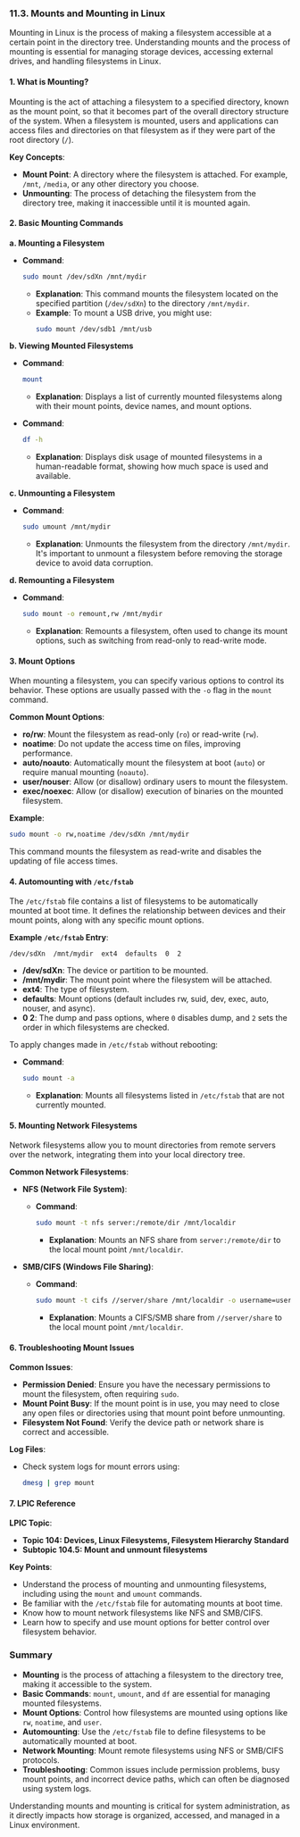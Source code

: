 ### 11.3. Mounts and Mounting in Linux

Mounting in Linux is the process of making a filesystem accessible at a certain point in the directory tree. Understanding mounts and the process of mounting is essential for managing storage devices, accessing external drives, and handling filesystems in Linux.

#### 1. **What is Mounting?**

Mounting is the act of attaching a filesystem to a specified directory, known as the mount point, so that it becomes part of the overall directory structure of the system. When a filesystem is mounted, users and applications can access files and directories on that filesystem as if they were part of the root directory (`/`).

**Key Concepts**:
- **Mount Point**: A directory where the filesystem is attached. For example, `/mnt`, `/media`, or any other directory you choose.
- **Unmounting**: The process of detaching the filesystem from the directory tree, making it inaccessible until it is mounted again.

#### 2. **Basic Mounting Commands**

**a. Mounting a Filesystem**
- **Command**:
  ```bash
  sudo mount /dev/sdXn /mnt/mydir
  ```
  - **Explanation**: This command mounts the filesystem located on the specified partition (`/dev/sdXn`) to the directory `/mnt/mydir`.
  - **Example**: To mount a USB drive, you might use:
    ```bash
    sudo mount /dev/sdb1 /mnt/usb
    ```

**b. Viewing Mounted Filesystems**
- **Command**:
  ```bash
  mount
  ```
  - **Explanation**: Displays a list of currently mounted filesystems along with their mount points, device names, and mount options.

- **Command**:
  ```bash
  df -h
  ```
  - **Explanation**: Displays disk usage of mounted filesystems in a human-readable format, showing how much space is used and available.

**c. Unmounting a Filesystem**
- **Command**:
  ```bash
  sudo umount /mnt/mydir
  ```
  - **Explanation**: Unmounts the filesystem from the directory `/mnt/mydir`. It's important to unmount a filesystem before removing the storage device to avoid data corruption.

**d. Remounting a Filesystem**
- **Command**:
  ```bash
  sudo mount -o remount,rw /mnt/mydir
  ```
  - **Explanation**: Remounts a filesystem, often used to change its mount options, such as switching from read-only to read-write mode.

#### 3. **Mount Options**

When mounting a filesystem, you can specify various options to control its behavior. These options are usually passed with the `-o` flag in the `mount` command.

**Common Mount Options**:
- **ro/rw**: Mount the filesystem as read-only (`ro`) or read-write (`rw`).
- **noatime**: Do not update the access time on files, improving performance.
- **auto/noauto**: Automatically mount the filesystem at boot (`auto`) or require manual mounting (`noauto`).
- **user/nouser**: Allow (or disallow) ordinary users to mount the filesystem.
- **exec/noexec**: Allow (or disallow) execution of binaries on the mounted filesystem.

**Example**:
```bash
sudo mount -o rw,noatime /dev/sdXn /mnt/mydir
```
This command mounts the filesystem as read-write and disables the updating of file access times.

#### 4. **Automounting with `/etc/fstab`**

The `/etc/fstab` file contains a list of filesystems to be automatically mounted at boot time. It defines the relationship between devices and their mount points, along with any specific mount options.

**Example `/etc/fstab` Entry**:
```plaintext
/dev/sdXn  /mnt/mydir  ext4  defaults  0  2
```
- **/dev/sdXn**: The device or partition to be mounted.
- **/mnt/mydir**: The mount point where the filesystem will be attached.
- **ext4**: The type of filesystem.
- **defaults**: Mount options (default includes rw, suid, dev, exec, auto, nouser, and async).
- **0 2**: The dump and pass options, where `0` disables dump, and `2` sets the order in which filesystems are checked.

To apply changes made in `/etc/fstab` without rebooting:
- **Command**:
  ```bash
  sudo mount -a
  ```
  - **Explanation**: Mounts all filesystems listed in `/etc/fstab` that are not currently mounted.

#### 5. **Mounting Network Filesystems**

Network filesystems allow you to mount directories from remote servers over the network, integrating them into your local directory tree.

**Common Network Filesystems**:
- **NFS (Network File System)**:
  - **Command**:
    ```bash
    sudo mount -t nfs server:/remote/dir /mnt/localdir
    ```
    - **Explanation**: Mounts an NFS share from `server:/remote/dir` to the local mount point `/mnt/localdir`.

- **SMB/CIFS (Windows File Sharing)**:
  - **Command**:
    ```bash
    sudo mount -t cifs //server/share /mnt/localdir -o username=user,password=pass
    ```
    - **Explanation**: Mounts a CIFS/SMB share from `//server/share` to the local mount point `/mnt/localdir`.

#### 6. **Troubleshooting Mount Issues**

**Common Issues**:
- **Permission Denied**: Ensure you have the necessary permissions to mount the filesystem, often requiring `sudo`.
- **Mount Point Busy**: If the mount point is in use, you may need to close any open files or directories using that mount point before unmounting.
- **Filesystem Not Found**: Verify the device path or network share is correct and accessible.

**Log Files**:
- Check system logs for mount errors using:
  ```bash
  dmesg | grep mount
  ```

#### 7. **LPIC Reference**

**LPIC Topic**:
- **Topic 104: Devices, Linux Filesystems, Filesystem Hierarchy Standard**
- **Subtopic 104.5: Mount and unmount filesystems**

**Key Points**:
- Understand the process of mounting and unmounting filesystems, including using the `mount` and `umount` commands.
- Be familiar with the `/etc/fstab` file for automating mounts at boot time.
- Know how to mount network filesystems like NFS and SMB/CIFS.
- Learn how to specify and use mount options for better control over filesystem behavior.

### Summary

- **Mounting** is the process of attaching a filesystem to the directory tree, making it accessible to the system.
- **Basic Commands**: `mount`, `umount`, and `df` are essential for managing mounted filesystems.
- **Mount Options**: Control how filesystems are mounted using options like `rw`, `noatime`, and `user`.
- **Automounting**: Use the `/etc/fstab` file to define filesystems to be automatically mounted at boot.
- **Network Mounting**: Mount remote filesystems using NFS or SMB/CIFS protocols.
- **Troubleshooting**: Common issues include permission problems, busy mount points, and incorrect device paths, which can often be diagnosed using system logs.

Understanding mounts and mounting is critical for system administration, as it directly impacts how storage is organized, accessed, and managed in a Linux environment.
